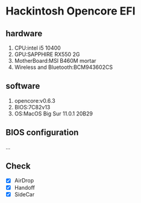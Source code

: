 # Hackintosh Opencore EFI
## hardware
1. CPU:intel i5 10400
2. GPU:SAPPHIRE RX550 2G
3. MotherBoard:MSI B460M mortar
4. Wireless and Bluetooth:BCM943602CS

## software
1. opencore:v0.6.3
2. BIOS:7C82v13
3. OS:MacOS Big Sur 11.0.1 20B29

## BIOS configuration
...

## Check
- [x] AirDrop
- [x] Handoff
- [x] SideCar
